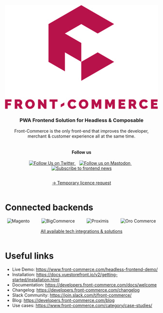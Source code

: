 <br />
<p align="center">
  <img src="https://github.com/front-commerce/.github/blob/main/profile/logo.svg" alt="Front-Commerce" />
</p>
<div style="width:500px; max-width:100%; margin-left:auto; margin-right:auto;">
<h3 align="center">
 PWA Frontend Solution for Headless & Composable
</h3>
<p align="center">
    Front-Commerce is the only front-end that improves the developer, merchant & customer experience all at the same time.<br /><br />
</p>
</div>
<h4 align="center"><b>
 Follow us
</b></h4>
<p align="center">
    <a href="https://twitter.com/Front_Commerce" >
        <img height="32" width="32" alt="Follow Us on Twitter"  src="https://25432745.fs1.hubspotusercontent-eu1.net/hubfs/25432745/social-suggested-images/twitter_icon_front-commerce.png" />
    </a>&nbsp;&nbsp; 
    <a href="https://webperf.social/@frontcommerce/">
        <img height="32" width="32" alt="Follow us on Mastodon" src="https://25432745.fs1.hubspotusercontent-eu1.net/hubfs/25432745/social-suggested-images/mastodon_icon_front-commerce.png" />
    </a>&nbsp;&nbsp;
    <a href="https://headless.front-commerce.com/we-got-your-front-newsletter-signup" >
        <img height="32" width="32" alt="Subscribe to frontend news" src="https://25432745.fs1.hubspotusercontent-eu1.net/hubfs/25432745/social-suggested-images/newsletter_logo_front-commerce.png" />
    </a>
    <br /><br />
</p>
<p align="center">
<a href="https://www.front-commerce.com/solution/temporary-license-request/">→ Temporary licence request
    </a><br /><br />
</p>

# Connected backends

<p align="center" valign="middle">
    <a title="Magento" target="_blank" href="https://developers.front-commerce.com/docs/category/magento2" style="text-decoration: none;">
        <img alt="Magento" width="70"  src="https://headless.front-commerce.com/hubfs/social-suggested-images/magento_logo_front-commerce.png" style="text-decoration: none;"/>
    </a>&nbsp;&nbsp;&nbsp;&nbsp;&nbsp;&nbsp;&nbsp;&nbsp;
    <a title="BigCommerce" target="_blank" href="https://developers.front-commerce.com/docs/category/bigcommerce" style="text-decoration: none;">
        <img alt="BigCommerce" width="75"  src="https://headless.front-commerce.com/hubfs/social-suggested-images/big%20commerce_logo_front-commerce.png" style="text-decoration: none;"/>
    </a>&nbsp;&nbsp;&nbsp;&nbsp;&nbsp;&nbsp;&nbsp;&nbsp;
    <a title="Proximis" target="_blank" href="https://developers.front-commerce.com/docs/welcome" style="text-decoration: none;">
        <img alt="Proximis" width="75" src="https://25432745.fs1.hubspotusercontent-eu1.net/hubfs/25432745/social-suggested-images/proximis_logo_front-commerce.png"style="text-decoration: none;" />
    </a>&nbsp;&nbsp;&nbsp;&nbsp;&nbsp;&nbsp;&nbsp;&nbsp;
    <a title="Oro Commerce" target="_blank" href="https://developers.front-commerce.com/docs/category/essentials" style="text-decoration: none;">
        <img alt="Oro Commerce" width="75" src="https://headless.front-commerce.com/hubfs/social-suggested-images/oro_commerce_logo_front-commerce.png" style="text-decoration: none;"/>
    </a>
<br /><br />
  <a target="_blank" href="https://www.front-commerce.com/solution/integrations/">All available tech integrations & solutions</a> <br /><br />
</p>

# Useful links

- Live Demo: https://www.front-commerce.com/headless-frontend-demo/
- Installation: https://docs.vuestorefront.io/v2/getting-started/installation.html
- Documentation: https://developers.front-commerce.com/docs/welcome
- Changelog: https://developers.front-commerce.com/changelog
- Slack Community: https://join.slack.com/t/front-commerce/
- Blog: https://developers.front-commerce.com/blog
- Use cases: https://www.front-commerce.com/category/case-studies/
